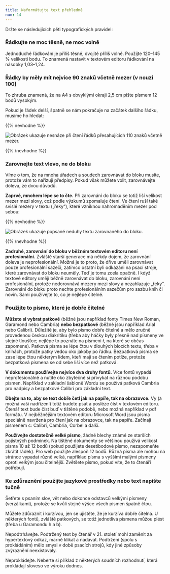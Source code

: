 ```yaml
---
title: Naformátujte text přehledně
num: 14
---
```

Držte se následujících pěti typografických pravidel:

### Řádkujte ne moc těsně, ne moc volně

Jednoduché řádkování je příliš těsné, dvojité příliš volné. Použijte 120–145 % velikosti bodu. To znamená nastavit v textovém editoru řádkování na násobky 1,03–1,24.

### Řádky by měly mít nejvíce 90 znaků včetně mezer (v nouzi 100)

To zhruba znamená, že na A4 s obvyklými okraji 2,5 cm pište písmem 12 bodů vysokým.

Pokud je řádek delší, špatně se nám pokračuje na začátek dalšího řádku, musíme ho hledat:

{{% nevhodne %}}

![Obrázek ukazuje nesnáze při čtení řádků přesahujících 110 znaků včetně mezer.](https://www.ochrance.cz/srozumitelne/naformatujte_text_prehledne/radek_120.png)

{{% /nevhodne %}}

### Zarovnejte text vlevo, ne do bloku

Víme o tom, že na mnoha úřadech a soudech zarovnávat do bloku musíte, protože vám to nařizují předpisy. Pokud však můžete volit, zarovnávejte doleva, ze dvou důvodů.

**Zaprvé, mnohem lépe se to čte.** Při zarovnání do bloku se totiž liší velikost mezer mezi slovy, což podle výzkumů zpomaluje čtení. Ve čtení ruší také svislé mezery v textu („řeky“), které vzniknou nahromaděním mezer pod sebou:

{{% nevhodne %}}

![Obrázek ukazuje popsané neduhy textu zarovnaného do bloku.](https://www.ochrance.cz/srozumitelne/naformatujte_text_prehledne/text-blok.png)

{{% /nevhodne %}}

**Zadruhé, zarovnání do bloku v běžném textovém editoru není profesionální.** Zvláště starší generace má někdy dojem, že zarovnání doleva je neprofesionální. Možná je to proto, že dříve uměli zarovnávat pouze profesionální sazeči, zatímco ostatní byli odkázáni na psací stroje, které zarovnávat do bloku neuměly. Teď je tomu zcela opačně. I když textové editory umějí běžně zarovnávat do bloku, zarovnání není profesionální, protože nedorovnává mezery mezi slovy a nezahlazuje „řeky“. Zarovnání do bloku proto nechte profesionálním sazečům pro sazbu knih či novin. Sami používejte to, co je nejlépe čitelné.

### Použijte to písmo, které je dobře čitelné

**Můžete si vybrat patkové** (běžné jsou například fonty Times New Roman, Garamond nebo Cambria) **nebo bezpatkové** (běžné jsou například Arial nebo Calibri). Důležité je, aby bylo písmo dobře čitelné a mělo zručně provedenou českou diakritiku (třeba aby háčky byly přesně nad písmeny ve stejné tloušťce; nejlépe to poznáte na písmeni ř, na které se občas zapomene). Patková písma se lépe čtou v dlouhých blocích textu, třeba v knihách, protože patky vedou oko jakoby po řádku. Bezpatková písma se zase lépe čtou některým lidem, kteří mají se čtením potíže, protože bezpatková písmena se od sebe liší více než patková.

**V dokumentu používejte nejvíce dva druhy fontů.** Více fontů vypadá neprofesionálně a nutíte oko zbytečně si přivykat na různou podobu písmen. Například v základní šabloně Wordu se používá patková Cambria pro nadpisy a bezpatkové Calibri pro základní text.

**Dbejte na to, aby se text dobře četl jak na papíře, tak na obrazovce.** Vy (a možná vaši nadřízení) totiž budete psát a posléze číst v textovém editoru. Čtenář text bude číst buď v tištěné podobě, nebo možná například v pdf formátu. V nejběžnějším textovém editoru Microsoft Word jsou písma speciálně navržená pro čtení jak na obrazovce, tak na papíře. Začínají písmenem c: Calibri, Cambria, Corbel a další.

**Používejte dostatečně velké písmo**, žádné blechy známé ze starších pojistných podmínek. Na tištěné dokumenty se většinou používá velikost písma 10 až 12 bodů (pokud použijete desetibodové písmo, nezapomeňte zkrátit řádek). Pro web použijte alespoň 12 bodů. Různá písma ale mohou na stránce vypadat různě velká, například písma s vyššími malými písmeny oproti velkým jsou čitelnější. Zvětšete písmo, pokud víte, že to čtenáři potřebují.

### Ke zdůraznění použijte jazykové prostředky nebo text napište tučně

Šetřete s psaním slov, vět nebo dokonce odstavců velkými písmeny (verzálkami), protože se kvůli stejné výšce všech písmen špatně čtou.

Můžete zdůraznit i kurzívou, jen se ujistěte, že je kurzíva dobře čitelná. U některých fontů, zvláště patkových, se totiž jednotlivá písmena můžou plést (třeba u Garamondu h a b).

Nepodtrhávejte. Podtržený text by čtenář v 21. století mohl zaměnit za hypertextový odkaz, marně klikat a nadávat. Podtržení (spolu s prokládáním) mělo smysl v době psacích strojů, kdy jiné způsoby zvýraznění neexistovaly.

Neprokládejte. Neberte si příklad z některých soudních rozhodnutí, která prokládají sloveso ve výroku dodnes.